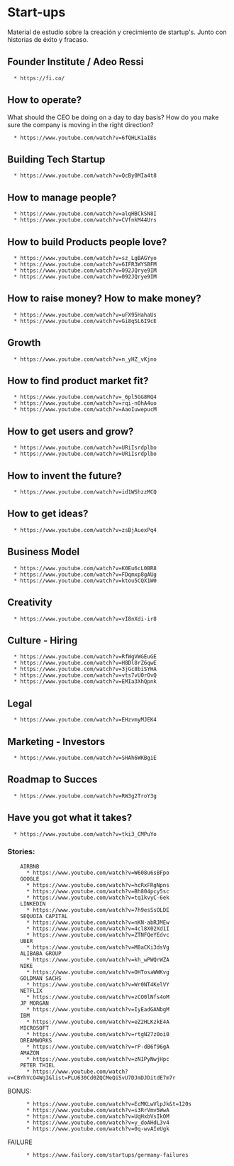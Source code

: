 # Start-ups

Material de estudio sobre la creación y crecimiento de startup's. Junto con historias de éxito y fracaso. 

## Founder Institute / Adeo Ressi
      * https://fi.co/

## How to operate?
  
  What should the CEO be doing on a day to day basis? How do you make sure the company is moving in the right direction? 
  
      * https://www.youtube.com/watch?v=6fQHLK1aIBs
      
## Building Tech Startup
      * https://www.youtube.com/watch?v=QcBy0MIa4t8
## How to manage people?
      * https://www.youtube.com/watch?v=alqHBCkSN8I
      * https://www.youtube.com/watch?v=CVfnkM44Urs
      
## How to build Products people love?
      * https://www.youtube.com/watch?v=sz_LgBAGYyo
      * https://www.youtube.com/watch?v=6IFR3WYSBFM
      * https://www.youtube.com/watch?v=092JQrye9IM
      * https://www.youtube.com/watch?v=092JQrye9IM
## How to raise money? How to make money?
      * https://www.youtube.com/watch?v=uFX95HahaUs
      * https://www.youtube.com/watch?v=Gi8qSL6I9cE
## Growth
      * https://www.youtube.com/watch?v=n_yHZ_vKjno
## How to find product market fit?
      * https://www.youtube.com/watch?v=_6pl5GG8RQ4
      * https://www.youtube.com/watch?v=rqi-n0hA4uo
      * https://www.youtube.com/watch?v=AaoIuwepucM
## How to get users and grow?
      * https://www.youtube.com/watch?v=URiIsrdplbo
      * https://www.youtube.com/watch?v=URiIsrdplbo
## How to invent the future?
      * https://www.youtube.com/watch?v=id1WShzzMCQ
## How to get ideas?
      * https://www.youtube.com/watch?v=zsBjAuexPq4
## Business Model
      * https://www.youtube.com/watch?v=K0Eu6cL0BR8
      * https://www.youtube.com/watch?v=FDqmxp8gAUg
      * https://www.youtube.com/watch?v=ktou5CQX1W0
## Creativity
      * https://www.youtube.com/watch?v=vI8nXdi-ir8
## Culture - Hiring
      * https://www.youtube.com/watch?v=RfWgVWGEuGE
      * https://www.youtube.com/watch?v=H8Dl8rZ6qwE
      * https://www.youtube.com/watch?v=3jGc8biSYHA
      * https://www.youtube.com/watch?v=vts7vU0rOvQ
      * https://www.youtube.com/watch?v=EMIa3XhQpnk
## Legal
      * https://www.youtube.com/watch?v=EHzvmyMJEK4
## Marketing - Investors
      * https://www.youtube.com/watch?v=SHAh6WKBgiE
## Roadmap to Succes
      * https://www.youtube.com/watch?v=RW3g2TroY3g
## Have you got what it takes?
      * https://www.youtube.com/watch?v=tki3_CMPuYo
      
 ### Stories: 
        AIRBNB
          * https://www.youtube.com/watch?v=W608u6sBFpo
        GOOGLE
          * https://www.youtube.com/watch?v=hcRxFRgNpns
          * https://www.youtube.com/watch?v=Bh804pcy5sc
          * https://www.youtube.com/watch?v=tq1kvyC-6ek
        LINKEDIN
          * https://www.youtube.com/watch?v=7h9esSsOLDE
        SEQUOIA CAPITAL
          * https://www.youtube.com/watch?v=nKN-abRJMEw
          * https://www.youtube.com/watch?v=4cl8X02Xd1I
          * https://www.youtube.com/watch?v=ZTNFQeYEdvc
        UBER
          * https://www.youtube.com/watch?v=M8aCKi3dsVg
        ALIBABA GROUP
          * https://www.youtube.com/watch?v=kh_wPWQrWZA
        NIKE
          * https://www.youtube.com/watch?v=OHTosaWWKvg
        GOLDMAN SACHS
          * https://www.youtube.com/watch?v=Wr0NT4KelVY
        NETFLIX
          * https://www.youtube.com/watch?v=zCO0lNfs4oM
        JP MORGAN
          * https://www.youtube.com/watch?v=IyEadGANbgM
        IBM 
          * https://www.youtube.com/watch?v=eZ2HLKzkE4A
        MICROSOFT
          * https://www.youtube.com/watch?v=rtgN27z0oi0
        DREAMWORKS
          * https://www.youtube.com/watch?v=rP-dB6f96gA
        AMAZON
          * https://www.youtube.com/watch?v=zN1PyNwjHpc
        PETER THIEL
          * https://www.youtube.com/watch?v=CBYhVcO4WgI&list=PLU630Cd0ZQCMeQiSvU7DJmDJDitdE7m7r
          

          
          
   BONUS: 
       
          * https://www.youtube.com/watch?v=EcMKLwVlpJk&t=120s
          * https://www.youtube.com/watch?v=s3RrVmv5WwA
          * https://www.youtube.com/watch?v=UqHxbVsIkOM
          * https://www.youtube.com/watch?v=y_doAHdL3v4
          * https://www.youtube.com/watch?v=0q-wvAIeUgk
          
  FAILURE
              
          * https://www.failory.com/startups/germany-failures
